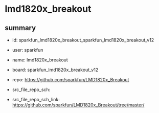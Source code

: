 # lmd1820x_breakout
 
## summary 
* id: sparkfun_lmd1820x_breakout_sparkfun_lmd1820x_breakout_v12
* user: sparkfun
* name: lmd1820x_breakout
* board: sparkfun_lmd1820x_breakout_v12
* repo: https://github.com/sparkfun/LMD1820x_Breakout



* src_file_repo_sch: 
* src_file_repo_sch_link: https://github.com/sparkfun/LMD1820x_Breakout/tree/master/






